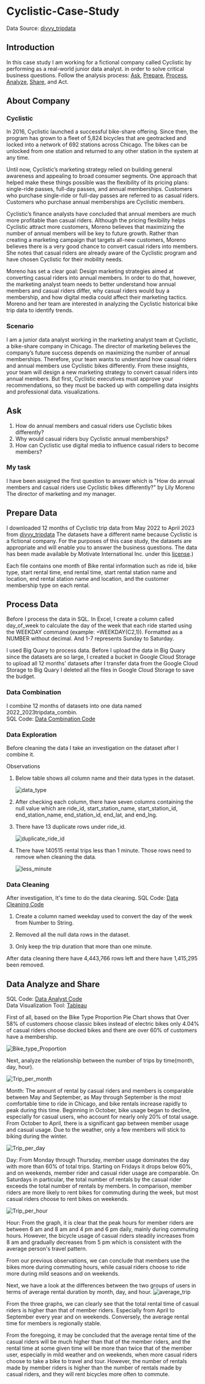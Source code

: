 # Cyclistic-Case-Study

Data Source: [divvy_tripdata](https://divvy-tripdata.s3.amazonaws.com/index.html)

## Introduction
In this case study I am working for a fictional company called Cyclistic by performing as a real-world junior data analyst. in order to solve critical business questions. Follow the analysis process: [Ask](#ask), 
[Prepare](#prepare-data), [Process](#process-data), [Analyze](#data-analyze-and-share), [Share](#data-analyze-and-share), and Act.	


## About Company

### Cyclistic

In 2016, Cyclistic launched a successful bike-share offering. Since then, the program has grown to a fleet of 5,824 bicycles that
are geotracked and locked into a network of 692 stations across Chicago. The bikes can be unlocked from one station and
returned to any other station in the system at any time.

Until now, Cyclistic’s marketing strategy relied on building general awareness and appealing to broad consumer segments.
One approach that helped make these things possible was the flexibility of its pricing plans: single-ride passes, full-day passes,
and annual memberships. Customers who purchase single-ride or full-day passes are referred to as casual riders. Customers
who purchase annual memberships are Cyclistic members.

Cyclistic’s finance analysts have concluded that annual members are much more profitable than casual riders. Although the
pricing flexibility helps Cyclistic attract more customers, Moreno believes that maximizing the number of annual members will
be key to future growth. Rather than creating a marketing campaign that targets all-new customers, Moreno believes there is a
very good chance to convert casual riders into members. She notes that casual riders are already aware of the Cyclistic
program and have chosen Cyclistic for their mobility needs.

Moreno has set a clear goal: Design marketing strategies aimed at converting casual riders into annual members. In order to
do that, however, the marketing analyst team needs to better understand how annual members and casual riders differ, why
casual riders would buy a membership, and how digital media could affect their marketing tactics. Moreno and her team are
interested in analyzing the Cyclistic historical bike trip data to identify trends.

### Scenario
I am a junior data analyst working in the marketing analyst team at Cyclistic, a bike-share company in Chicago. The director
of marketing believes the company’s future success depends on maximizing the number of annual memberships. Therefore,
your team wants to understand how casual riders and annual members use Cyclistic bikes differently. From these insights,
your team will design a new marketing strategy to convert casual riders into annual members. But first, Cyclistic executives
must approve your recommendations, so they must be backed up with compelling data insights and professional data.
visualizations.

## Ask
1. How do annual members and casual riders use Cyclistic bikes differently?
2. Why would casual riders buy Cyclistic annual memberships?
3. How can Cyclistic use digital media to influence casual riders to become members?

### My task
I have been assigned the first question to answer which is "How do annual members and casual riders use Cyclistic bikes differently?" by Lily Moreno The director of marketing and my manager. 

## Prepare Data
I downloaded 12 months of Cyclistic trip data from May 2022 to April 2023 from [divvy_tripdata](https://divvy-tripdata.s3.amazonaws.com/index.html) The datasets have a different name because Cyclistic is a fictional company. For the purposes of this case study, the datasets are appropriate and will enable you to answer the business questions. The data has been made available by
Motivate International Inc. under this [license](https://ride.divvybikes.com/data-license-agreement).)

Each file contains one month of Bike rental information such as ride id, bike type, start rental time, end rental time, start rental station name and location, end rental station name and location, and the customer membership type on each rental.

## Process Data
Before I process the data in SQL. In Excel, I create a column called day_of_week to calculate the day of the week that each ride started using the WEEKDAY command (example: =WEEKDAY(C2,1)). Formatted as a NUMBER without decimal. And 1-7 represents Sunday to Saturday.

I used Big Quary to process data. Before I upload the data in Big Quary since the datasets are so large, I created a bucket in Google Cloud Storage to upload all 12 months' datasets after I transfer data from the 
Google Cloud Storage to Big Quary I deleted all the files in  Google Cloud Storage to save the budget.

### Data Combination
I combine 12 months of datasets into one data named 2022_2023tripdata_combin.\
SQL Code: [Data Combination Code](https://github.com/Leozhang0807/Cyclistic-Case-Study/blob/main/Data%20Combination.sql)

### Data Exploration
Before cleaning the  data I take an investigation on the dataset after I combine it.

Observations
  1. Below table shows all column name and their data types in the dataset.

     ![data_type](https://user-images.githubusercontent.com/35789579/252071793-f87ec101-89b0-4b06-a860-b43624dc9ba5.PNG)

  2. After checking each column, there have seven columns containing the null value which are ride_id, start_station_name, start_station_id,
     end_station_name, end_station_id, end_lat, and end_lng.

  3. There have 13 duplicate rows under ride_id.

     ![duplicate_ride_id](https://github.com/Leozhang0807/Cyclistic-Case-Study/assets/35789579/102e02db-0fdb-4849-b315-7367629cbe7f)

  4. There have 140515 rental trips less than 1 minute. Those rows need to remove when cleaning the data.

     ![less_minute](https://github.com/Leozhang0807/Cyclistic-Case-Study/assets/35789579/09142b0a-3d06-4371-ada4-5adb65edc9e3)

     
### Data Cleaning
After investigation, It's time to do the data cleaning.
SQL Code: [Data Cleaning Code](https://github.com/Leozhang0807/Cyclistic-Case-Study/blob/main/Data%20Cleaning.sql)

  1. Create a column named weekday used to convert the day of the week from Number to String.

  2. Removed all the null data rows in the dataset.

  3. Only keep the trip duration that more than one minute.

After data cleaning there have 4,443,766 rows left and there have 1,415,295 been removed.

## Data Analyze and Share
SQL Code: [Data Analyst Code](https://github.com/Leozhang0807/Cyclistic-Case-Study/blob/main/Data%20Analyst.sql)\
Data Visualization Tool: [Tableau](https://public.tableau.com/app/profile/linus.zhang/viz/CyclisticDataAnalyst_16883473163880/end_station#1)


First of all, based on the Bike Type Proportion Pie Chart shows that Over 58% of customers choose classic bikes instead of electric bikes
only 4.04% of casual riders choose docked bikes and there are over 60% of customers have a membership.

![Bike_type_Proportion](https://github.com/Leozhang0807/Cyclistic-Case-Study/assets/35789579/3bf03ab8-36fd-427c-a979-8e34a7fb8aef)


Next, analyze the relationship between the number of trips by time(month, day, hour).

![Trip_per_month](https://github.com/Leozhang0807/Cyclistic-Case-Study/assets/35789579/52a3ec4c-8d80-4392-b692-cac9239a489a)

   Month: The amount of rental by casual riders and members is comparable between May and September, as May through September is the most comfortable time to ride in Chicago, and bike rentals increase rapidly to peak during this time. Beginning in October, bike usage began to decline, especially for casual users, who account for nearly only 20% of total usage. From October to April, there is a significant gap between member usage and casual usage. Due to the weather, only a few members will stick to biking during the winter.

![Trip_per_day](https://github.com/Leozhang0807/Cyclistic-Case-Study/assets/35789579/b0942c11-a8f8-4e40-9df2-7e40eacfb0dd)

  Day: From Monday through Thursday, member usage dominates the day with more than 60% of total trips. Starting on Fridays it drops below 60%, and on weekends, member rider and casual rider usage are comparable. On Saturdays in particular, the total number of rentals by the casual rider exceeds the total number of rentals by members. In comparison, member riders are more likely to rent bikes for commuting during the week, but most casual riders choose to rent bikes on weekends.

![Trip_per_hour](https://github.com/Leozhang0807/Cyclistic-Case-Study/assets/35789579/61d9784b-ca7f-4ad4-b2d1-2fbaefdf692e)

  Hour: From the graph, it is clear that the peak hours for member riders are between 6 am and 8 am and 4 pm and 6 pm daily, mainly during commuting hours. However, the bicycle usage of casual riders steadily increases from 8 am and gradually decreases from 5 pm which is consistent with the average person's travel pattern.

From our previous observations, we can conclude that members use the bikes more during commuting hours, while casual riders choose to ride more during mild seasons and on weekends.


Next, we have a look at the differences between the two groups of users in terms of average rental duration by month, day, and hour.
![average_trip](https://github.com/Leozhang0807/Cyclistic-Case-Study/assets/35789579/da6f93fa-1a93-4ccd-8ae6-f53cc8b6580a)

From the three graphs, we can clearly see that the total rental time of casual riders is higher than that of member riders. Especially from April to September every year and on weekends. Conversely, the average rental time for members is regionally stable.


From the foregoing, it may be concluded that the average rental time of the casual riders will be much higher than that of the member riders, and the rental time at some given time will be more than twice that of the member user, especially in mild weather and on weekends, when more casual riders choose to take a bike to travel and tour. However, the number of rentals made by member riders is higher than the number of rentals made by casual riders, and they will rent bicycles more often to commute.






  















